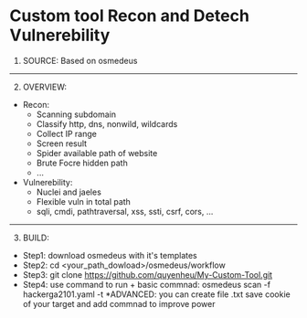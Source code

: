 # Custom tool Recon and Detech Vulnerebility
1. SOURCE: Based on osmedeus
 -------------------------------------------------------------------   
2. OVERVIEW:
- Recon:  
  + Scanning subdomain
  + Classify http, dns, nonwild, wildcards
  + Collect IP range
  + Screen result 
  + Spider available path of website
  + Brute Focre hidden path 
  + ...
- Vulnerebility:
  + Nuclei and jaeles 
  + Flexible vuln in total path 
  + sqli, cmdi, pathtraversal, xss, ssti, csrf, cors, ...

--------------------------------------------------------------------
3. BUILD:
- Step1: download osmedeus with it's templates
- Step2: cd <your_path_dowload>/osmedeus/workflow 
- Step3: git clone https://github.com/quyenheu/My-Custom-Tool.git
- Step4: use command to run
        + basic commnad: osmedeus scan -f hackerga2101.yaml -t <target>
        *ADVANCED: you can create file .txt save cookie of your target and add commnad to improve power
